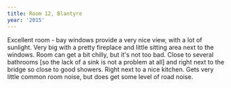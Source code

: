 ```yaml
---
title: Room 12, Blantyre
year: '2015'
---
```


Excellent room - bay windows provide a very nice view, with a lot of sunlight. Very big with a pretty fireplace and little sitting area next to the windows. Room can get a bit chilly, but it's not too bad. Close to several bathrooms [so the lack of a sink is not a problem at all] and right next to the bridge so close to good showers. Right next to a nice kitchen. Gets very little common room noise, but does get some level of road noise.